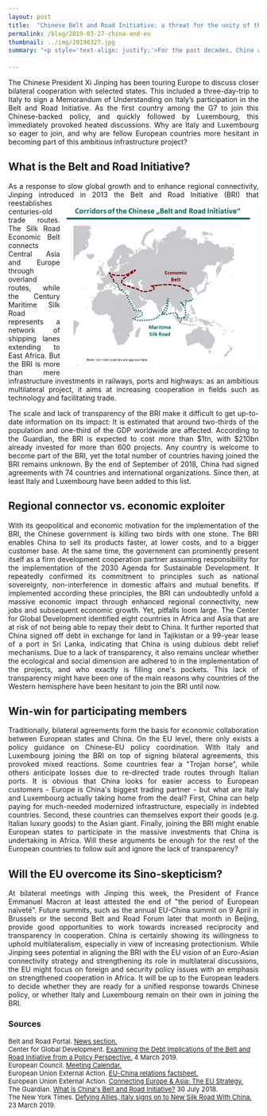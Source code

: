 ```yaml
---
layout: post
title:  "Chinese Belt and Road Initiative: a threat for the unity of the EU?"
permalink: /blog/2019-03-27-china-and-eu
thumbnail: ../img/20190327.jpg
summary: "<p style='text-align: justify;'>For the past decades, China and European States mostly signed bilateral trade agreements. This week, Italy went one step further: as the first G7 country, it joined the Chinese “Belt and Road Initiative”. What exactly is this initiative and what does Italy's accession mean for the unity of the EU?</p>"

---
```


<p style='text-align: justify;'>The Chinese President Xi Jinping has been touring Europe to discuss closer bilateral cooperation with selected states. This included a three-day-trip to Italy to sign a Memorandum of Understanding on Italy’s participation in the Belt and Road Initiative. As the first country among the G7 to join this Chinese-backed policy, and quickly followed by Luxembourg, this immediately provoked heated discussions. Why are Italy and Luxembourg so eager to join, and why are fellow European countries more hesitant in becoming part of this ambitious infrastructure project?</p>

## What is the Belt and Road Initiative?

<p style='text-align: justify;'>As a response to slow global growth and to enhance regional connectivity, Jinping introduced in 2013 the Belt and Road Initiative (BRI) <img alt="BRI" style="float: right" src="../assets/BRI.png" width="390" hspace="5  " vspace="5"/> that reestablishes centuries-old trade routes. The Silk Road Economic Belt connects Central Asia and Europe through overland routes, while the Century Maritime Silk Road represents a network of shipping lanes extending to East Africa. But the BRI is more than mere infrastructure investments in railways, ports and highways: as an ambitious multilateral project, it aims at increasing cooperation in fields such as technology and facilitating trade.</p>

<p style='text-align: justify;'>The scale and lack of transparency of the BRI make it difficult to get up-to-date information on its impact: It is estimated that around two-thirds of the population and one-third of the GDP worldwide are affected. According to the Guardian, the BRI is expected to cost more than $1tn, with $210bn already invested for more than 600 projects. Any country is welcome to become part of the BRI, yet the total number of countries having joined the BRI remains unknown. By the end of September of 2018, China had signed agreements with 74 countries and international organizations. Since then, at least Italy and Luxembourg have been added to this list.</p>

## Regional connector vs. economic exploiter

<p style='text-align: justify;'>With its geopolitical and economic motivation for the implementation of the BRI, the Chinese government is killing two birds with one stone. The BRI enables China to sell its products faster, at lower costs, and to a bigger customer base. At the same time, the government can prominently present itself as a firm development cooperation partner assuming responsibility for the implementation of the 2030 Agenda for Sustainable Development. It repeatedly confirmed its commitment to principles such as national sovereignty, non-interference in domestic affairs and mutual benefits. If implemented according these principles, the BRI can undoubtedly unfold a massive economic impact through enhanced regional connectivity, new jobs and subsequent economic growth. Yet, pitfalls loom large. The Center for Global Development identified eight countries in Africa and Asia that are at risk of not being able to repay their debt to China. It further reported that China signed off debt in exchange for land in Tajikistan or a 99-year lease of a port in Sri Lanka, indicating that China is using dubious debt relief mechanisms. Due to a lack of transparency, it also remains unclear whether the ecological and social dimension are adhered to in the implementation of the projects, and who exactly is filling one's pockets. This lack of transparency might have been one of the main reasons why countries of the Western hemisphere have been hesitant to join the BRI until now.</p>

<!--This month, Vice-Premier Hu Chunhua for instance attended the  and reiterated that China would continue to stick to the rules of the game? But Northern European countries are more hesitant, rules of obligation,-->

## Win-win for participating members

<p style='text-align: justify;'>Traditionally, bilateral agreements form the basis for economic collaboration between European states and China. On the EU level, there only exists a policy guidance on Chinese-EU policy coordination. With Italy and Luxembourg joining the BRI on top of signing bilateral agreements, this provoked mixed reactions. Some countries fear a "Trojan horse", while others anticipate losses due to re-directed trade routes through Italian ports. It is obvious that China looks for easier access to European customers - Europe is China's biggest trading partner - but what are Italy and Luxembourg actually taking home from the deal? First, China can help paying for much-needed modernized infrastructure, especially in indebted countries. Second, these countries can themselves export their goods (e.g. Italian luxury goods) to the Asian giant. Finally, joining the BRI might enable European states to participate in the massive investments that China is undertaking in Africa. Will these arguments be enough for the rest of the European countries to follow suit and ignore the lack of transparency?</p>

## Will the EU overcome its Sino-skepticism?

<p style='text-align: justify;'>At bilateral meetings with Jinping this week, the President of France Emmanuel Macron at least attested the end of "the period of European naïveté". Future summits, such as the annual EU-China summit on 9 April in Brussels or the second Belt and Road Forum later that month in Beijing, provide good opportunities to work towards increased reciprocity and transparency in cooperation. China is certainly showing its willingness to uphold multilateralism, especially in view of increasing protectionism. While Jinping sees potential in aligning the BRI with the EU vision of an Euro-Asian connectivity strategy and strengthening its role in multilateral discussions, the EU might focus on foreign and security policy issues with an emphasis on strengthened cooperation in Africa. It will be up to the European leaders to decide whether they are ready for a unified response towards Chinese policy, or whether Italy and Luxembourg remain on their own in joining the BRI.</p>


<!--The ambitious Chinese infrastructure plans are globally known and sometimes referred to as an imperialist approach.
After having visited Italy and with strong commitment to strengthen their China-European Union (EU) relations, -->

### Sources

<font size="-1">

<div>Belt and Road Portal. <a href="https://eng.yidaiyilu.gov.cn/dsjym.htm" target="\_blank"><u>News section.</u></a></div>

<div>Center for Global Development. <a href="https://www.cgdev.org/publication/examining-debt-implications-belt-and-road-initiative-a-policy-perspective" target="\_blank"><u>Examining the Debt Implications of the Belt and Road Initiative from a Policy Perspective.</u></a> 4 March 2019.</div>

<div>European Council. <a href="https://www.consilium.europa.eu/en/meetings/calendar/?filters=2034" target="\_blank"><u>Meeting Calendar.</u></a></div>

<div>European Union External Action. <a href="https://cdn1-eeas.fpfis.tech.ec.europa.eu/cdn/farfuture/rVotT71TqcUuInsE7VOb7j1_xi9jIMcvhhHxcYLGE1g/mtime:1552379624/sites/eeas/files/factsheet_eu-china_03_2019.pdf" target="\_blank"><u>EU-China relations factsheet.</u></a></div>

<div>European Union External Action. <a href="https://eeas.europa.eu/sites/eeas/files/europe_asia_connectivity_factsheet_1.pdf" target="\_blank"><u>Connecting Europe & Asia: The EU Strategy.</u></a></div>

<div>The Guardian. <a href="https://www.theguardian.com/cities/ng-interactive/2018/jul/30/what-china-belt-road-initiative-silk-road-explainer" target="\_blank"><u>What is China's Belt and Road Initiative?</u></a> 30 July 2018.</div>

<div>The New York Times. <a href="https://www.nytimes.com/2019/03/23/world/europe/italy-china-xi-silk-road.html?module=inliner" target="\_blank"><u>Defying Allies, Italy signs on to New Silk Road With China.</u></a> 23 March 2019.</div>

